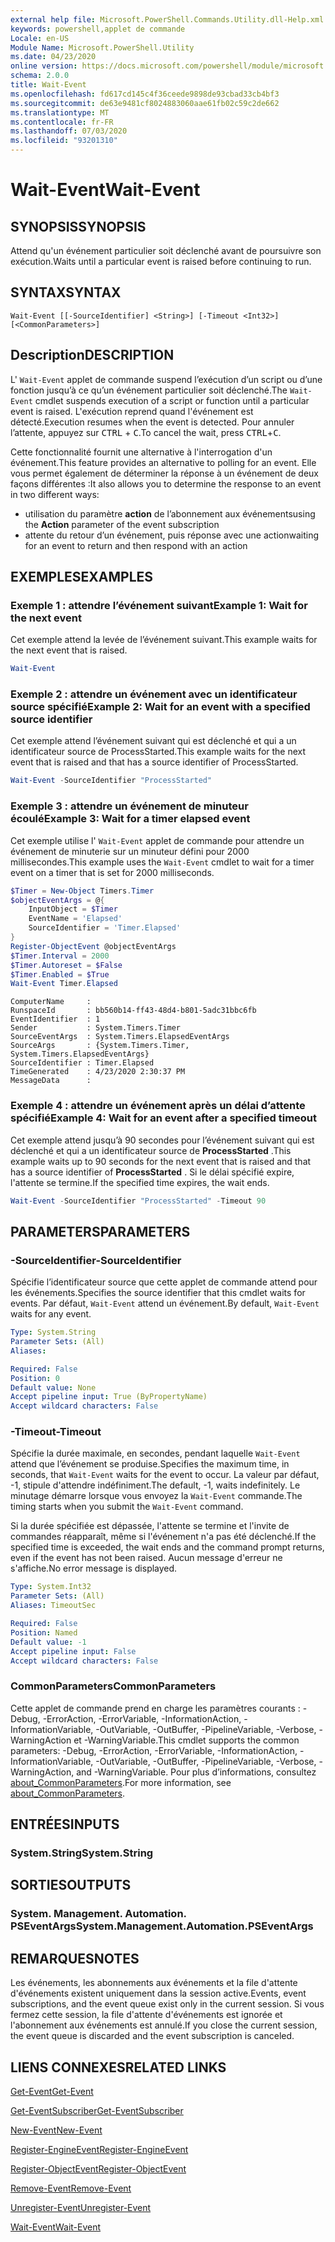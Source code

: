 ```yaml
---
external help file: Microsoft.PowerShell.Commands.Utility.dll-Help.xml
keywords: powershell,applet de commande
Locale: en-US
Module Name: Microsoft.PowerShell.Utility
ms.date: 04/23/2020
online version: https://docs.microsoft.com/powershell/module/microsoft.powershell.utility/wait-event?view=powershell-7&WT.mc_id=ps-gethelp
schema: 2.0.0
title: Wait-Event
ms.openlocfilehash: fd617cd145c4f36ceede9898de93cbad33cb4bf3
ms.sourcegitcommit: de63e9481cf8024883060aae61fb02c59c2de662
ms.translationtype: MT
ms.contentlocale: fr-FR
ms.lasthandoff: 07/03/2020
ms.locfileid: "93201310"
---
```

# <span data-ttu-id="c204f-103">Wait-Event</span><span class="sxs-lookup"><span data-stu-id="c204f-103">Wait-Event</span></span>

## <span data-ttu-id="c204f-104">SYNOPSIS</span><span class="sxs-lookup"><span data-stu-id="c204f-104">SYNOPSIS</span></span>
<span data-ttu-id="c204f-105">Attend qu'un événement particulier soit déclenché avant de poursuivre son exécution.</span><span class="sxs-lookup"><span data-stu-id="c204f-105">Waits until a particular event is raised before continuing to run.</span></span>

## <span data-ttu-id="c204f-106">SYNTAX</span><span class="sxs-lookup"><span data-stu-id="c204f-106">SYNTAX</span></span>

```
Wait-Event [[-SourceIdentifier] <String>] [-Timeout <Int32>] [<CommonParameters>]
```

## <span data-ttu-id="c204f-107">Description</span><span class="sxs-lookup"><span data-stu-id="c204f-107">DESCRIPTION</span></span>

<span data-ttu-id="c204f-108">L' `Wait-Event` applet de commande suspend l’exécution d’un script ou d’une fonction jusqu’à ce qu’un événement particulier soit déclenché.</span><span class="sxs-lookup"><span data-stu-id="c204f-108">The `Wait-Event` cmdlet suspends execution of a script or function until a particular event is raised.</span></span> <span data-ttu-id="c204f-109">L'exécution reprend quand l'événement est détecté.</span><span class="sxs-lookup"><span data-stu-id="c204f-109">Execution resumes when the event is detected.</span></span> <span data-ttu-id="c204f-110">Pour annuler l’attente, appuyez sur <kbd>CTRL</kbd> + <kbd>C</kbd>.</span><span class="sxs-lookup"><span data-stu-id="c204f-110">To cancel the wait, press <kbd>CTRL</kbd>+<kbd>C</kbd>.</span></span>

<span data-ttu-id="c204f-111">Cette fonctionnalité fournit une alternative à l'interrogation d'un événement.</span><span class="sxs-lookup"><span data-stu-id="c204f-111">This feature provides an alternative to polling for an event.</span></span> <span data-ttu-id="c204f-112">Elle vous permet également de déterminer la réponse à un événement de deux façons différentes :</span><span class="sxs-lookup"><span data-stu-id="c204f-112">It also allows you to determine the response to an event in two different ways:</span></span>

- <span data-ttu-id="c204f-113">utilisation du paramètre **action** de l’abonnement aux événements</span><span class="sxs-lookup"><span data-stu-id="c204f-113">using the **Action** parameter of the event subscription</span></span>
- <span data-ttu-id="c204f-114">attente du retour d’un événement, puis réponse avec une action</span><span class="sxs-lookup"><span data-stu-id="c204f-114">waiting for an event to return and then respond with an action</span></span>

## <span data-ttu-id="c204f-115">EXEMPLES</span><span class="sxs-lookup"><span data-stu-id="c204f-115">EXAMPLES</span></span>

### <span data-ttu-id="c204f-116">Exemple 1 : attendre l’événement suivant</span><span class="sxs-lookup"><span data-stu-id="c204f-116">Example 1: Wait for the next event</span></span>

<span data-ttu-id="c204f-117">Cet exemple attend la levée de l’événement suivant.</span><span class="sxs-lookup"><span data-stu-id="c204f-117">This example waits for the next event that is raised.</span></span>

```powershell
Wait-Event
```

### <span data-ttu-id="c204f-118">Exemple 2 : attendre un événement avec un identificateur source spécifié</span><span class="sxs-lookup"><span data-stu-id="c204f-118">Example 2: Wait for an event with a specified source identifier</span></span>

<span data-ttu-id="c204f-119">Cet exemple attend l’événement suivant qui est déclenché et qui a un identificateur source de ProcessStarted.</span><span class="sxs-lookup"><span data-stu-id="c204f-119">This example waits for the next event that is raised and that has a source identifier of ProcessStarted.</span></span>

```powershell
Wait-Event -SourceIdentifier "ProcessStarted"
```

### <span data-ttu-id="c204f-120">Exemple 3 : attendre un événement de minuteur écoulé</span><span class="sxs-lookup"><span data-stu-id="c204f-120">Example 3: Wait for a timer elapsed event</span></span>

<span data-ttu-id="c204f-121">Cet exemple utilise l' `Wait-Event` applet de commande pour attendre un événement de minuterie sur un minuteur défini pour 2000 millisecondes.</span><span class="sxs-lookup"><span data-stu-id="c204f-121">This example uses the `Wait-Event` cmdlet to wait for a timer event on a timer that is set for 2000 milliseconds.</span></span>

```powershell
$Timer = New-Object Timers.Timer
$objectEventArgs = @{
    InputObject = $Timer
    EventName = 'Elapsed'
    SourceIdentifier = 'Timer.Elapsed'
}
Register-ObjectEvent @objectEventArgs
$Timer.Interval = 2000
$Timer.Autoreset = $False
$Timer.Enabled = $True
Wait-Event Timer.Elapsed
```

```Output
ComputerName     :
RunspaceId       : bb560b14-ff43-48d4-b801-5adc31bbc6fb
EventIdentifier  : 1
Sender           : System.Timers.Timer
SourceEventArgs  : System.Timers.ElapsedEventArgs
SourceArgs       : {System.Timers.Timer, System.Timers.ElapsedEventArgs}
SourceIdentifier : Timer.Elapsed
TimeGenerated    : 4/23/2020 2:30:37 PM
MessageData      :
```

### <span data-ttu-id="c204f-122">Exemple 4 : attendre un événement après un délai d’attente spécifié</span><span class="sxs-lookup"><span data-stu-id="c204f-122">Example 4: Wait for an event after a specified timeout</span></span>

<span data-ttu-id="c204f-123">Cet exemple attend jusqu’à 90 secondes pour l’événement suivant qui est déclenché et qui a un identificateur source de **ProcessStarted** .</span><span class="sxs-lookup"><span data-stu-id="c204f-123">This example waits up to 90 seconds for the next event that is raised and that has a source identifier of **ProcessStarted** .</span></span> <span data-ttu-id="c204f-124">Si le délai spécifié expire, l'attente se termine.</span><span class="sxs-lookup"><span data-stu-id="c204f-124">If the specified time expires, the wait ends.</span></span>

```powershell
Wait-Event -SourceIdentifier "ProcessStarted" -Timeout 90
```

## <span data-ttu-id="c204f-125">PARAMETERS</span><span class="sxs-lookup"><span data-stu-id="c204f-125">PARAMETERS</span></span>

### <span data-ttu-id="c204f-126">-SourceIdentifier</span><span class="sxs-lookup"><span data-stu-id="c204f-126">-SourceIdentifier</span></span>

<span data-ttu-id="c204f-127">Spécifie l’identificateur source que cette applet de commande attend pour les événements.</span><span class="sxs-lookup"><span data-stu-id="c204f-127">Specifies the source identifier that this cmdlet waits for events.</span></span>
<span data-ttu-id="c204f-128">Par défaut, `Wait-Event` attend un événement.</span><span class="sxs-lookup"><span data-stu-id="c204f-128">By default, `Wait-Event` waits for any event.</span></span>

```yaml
Type: System.String
Parameter Sets: (All)
Aliases:

Required: False
Position: 0
Default value: None
Accept pipeline input: True (ByPropertyName)
Accept wildcard characters: False
```

### <span data-ttu-id="c204f-129">-Timeout</span><span class="sxs-lookup"><span data-stu-id="c204f-129">-Timeout</span></span>

<span data-ttu-id="c204f-130">Spécifie la durée maximale, en secondes, pendant laquelle `Wait-Event` attend que l’événement se produise.</span><span class="sxs-lookup"><span data-stu-id="c204f-130">Specifies the maximum time, in seconds, that `Wait-Event` waits for the event to occur.</span></span> <span data-ttu-id="c204f-131">La valeur par défaut, -1, stipule d'attendre indéfiniment.</span><span class="sxs-lookup"><span data-stu-id="c204f-131">The default, -1, waits indefinitely.</span></span> <span data-ttu-id="c204f-132">Le minutage démarre lorsque vous envoyez la `Wait-Event` commande.</span><span class="sxs-lookup"><span data-stu-id="c204f-132">The timing starts when you submit the `Wait-Event` command.</span></span>

<span data-ttu-id="c204f-133">Si la durée spécifiée est dépassée, l'attente se termine et l'invite de commandes réapparaît, même si l'événement n'a pas été déclenché.</span><span class="sxs-lookup"><span data-stu-id="c204f-133">If the specified time is exceeded, the wait ends and the command prompt returns, even if the event has not been raised.</span></span> <span data-ttu-id="c204f-134">Aucun message d'erreur ne s'affiche.</span><span class="sxs-lookup"><span data-stu-id="c204f-134">No error message is displayed.</span></span>

```yaml
Type: System.Int32
Parameter Sets: (All)
Aliases: TimeoutSec

Required: False
Position: Named
Default value: -1
Accept pipeline input: False
Accept wildcard characters: False
```

### <span data-ttu-id="c204f-135">CommonParameters</span><span class="sxs-lookup"><span data-stu-id="c204f-135">CommonParameters</span></span>

<span data-ttu-id="c204f-136">Cette applet de commande prend en charge les paramètres courants : -Debug, -ErrorAction, -ErrorVariable, -InformationAction, -InformationVariable, -OutVariable, -OutBuffer, -PipelineVariable, -Verbose, -WarningAction et -WarningVariable.</span><span class="sxs-lookup"><span data-stu-id="c204f-136">This cmdlet supports the common parameters: -Debug, -ErrorAction, -ErrorVariable, -InformationAction, -InformationVariable, -OutVariable, -OutBuffer, -PipelineVariable, -Verbose, -WarningAction, and -WarningVariable.</span></span> <span data-ttu-id="c204f-137">Pour plus d’informations, consultez [about_CommonParameters](https://go.microsoft.com/fwlink/?LinkID=113216).</span><span class="sxs-lookup"><span data-stu-id="c204f-137">For more information, see [about_CommonParameters](https://go.microsoft.com/fwlink/?LinkID=113216).</span></span>

## <span data-ttu-id="c204f-138">ENTRÉES</span><span class="sxs-lookup"><span data-stu-id="c204f-138">INPUTS</span></span>

### <span data-ttu-id="c204f-139">System.String</span><span class="sxs-lookup"><span data-stu-id="c204f-139">System.String</span></span>

## <span data-ttu-id="c204f-140">SORTIES</span><span class="sxs-lookup"><span data-stu-id="c204f-140">OUTPUTS</span></span>

### <span data-ttu-id="c204f-141">System. Management. Automation. PSEventArgs</span><span class="sxs-lookup"><span data-stu-id="c204f-141">System.Management.Automation.PSEventArgs</span></span>

## <span data-ttu-id="c204f-142">REMARQUES</span><span class="sxs-lookup"><span data-stu-id="c204f-142">NOTES</span></span>

<span data-ttu-id="c204f-143">Les événements, les abonnements aux événements et la file d'attente d'événements existent uniquement dans la session active.</span><span class="sxs-lookup"><span data-stu-id="c204f-143">Events, event subscriptions, and the event queue exist only in the current session.</span></span> <span data-ttu-id="c204f-144">Si vous fermez cette session, la file d'attente d'événements est ignorée et l'abonnement aux événements est annulé.</span><span class="sxs-lookup"><span data-stu-id="c204f-144">If you close the current session, the event queue is discarded and the event subscription is canceled.</span></span>

## <span data-ttu-id="c204f-145">LIENS CONNEXES</span><span class="sxs-lookup"><span data-stu-id="c204f-145">RELATED LINKS</span></span>

[<span data-ttu-id="c204f-146">Get-Event</span><span class="sxs-lookup"><span data-stu-id="c204f-146">Get-Event</span></span>](Get-Event.md)

[<span data-ttu-id="c204f-147">Get-EventSubscriber</span><span class="sxs-lookup"><span data-stu-id="c204f-147">Get-EventSubscriber</span></span>](Get-EventSubscriber.md)

[<span data-ttu-id="c204f-148">New-Event</span><span class="sxs-lookup"><span data-stu-id="c204f-148">New-Event</span></span>](New-Event.md)

[<span data-ttu-id="c204f-149">Register-EngineEvent</span><span class="sxs-lookup"><span data-stu-id="c204f-149">Register-EngineEvent</span></span>](Register-EngineEvent.md)

[<span data-ttu-id="c204f-150">Register-ObjectEvent</span><span class="sxs-lookup"><span data-stu-id="c204f-150">Register-ObjectEvent</span></span>](Register-ObjectEvent.md)

[<span data-ttu-id="c204f-151">Remove-Event</span><span class="sxs-lookup"><span data-stu-id="c204f-151">Remove-Event</span></span>](Remove-Event.md)

[<span data-ttu-id="c204f-152">Unregister-Event</span><span class="sxs-lookup"><span data-stu-id="c204f-152">Unregister-Event</span></span>](Unregister-Event.md)

[<span data-ttu-id="c204f-153">Wait-Event</span><span class="sxs-lookup"><span data-stu-id="c204f-153">Wait-Event</span></span>](Wait-Event.md)
